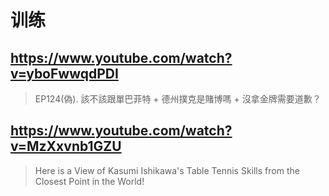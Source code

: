 # 训练

## https://www.youtube.com/watch?v=yboFwwqdPDI

> EP124(偽). 該不該跟單巴菲特 + 德州撲克是賭博嗎 + 沒拿金牌需要道歉？ 

## https://www.youtube.com/watch?v=MzXxvnb1GZU

>  Here is a View of Kasumi Ishikawa's Table Tennis Skills from the Closest Point in the World! 

